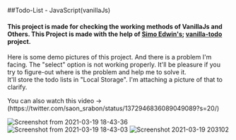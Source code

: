 ##Todo-List - JavaScript(vanillaJs)

#### This project is made for checking the working methods of VanillaJs and Others. This Project is made with the help of [Simo Edwin's][1]; [vanilla-todo][2] project.
<p>Here is some demo pictures of this project. And there is a problem I'm facing. The "select" option is not working properly. It'll be pleasure if you try to figure-out where is the problem and help me to solve it.
<br>
It'll store the todo lists in "Local Storage". I'm attaching a picture of that to clarify.</p>
You can also watch this video -> (https://twitter.com/saon_srabon/status/1372946836089049089?s=20/)

![Screenshot from 2021-03-19 18-43-36](https://user-images.githubusercontent.com/57843701/111815273-ae79ed00-8905-11eb-9db8-d7cbf439e4ba.png)
![Screenshot from 2021-03-19 18-43-03](https://user-images.githubusercontent.com/57843701/111815297-b5a0fb00-8905-11eb-9973-77369cb8da16.png)
![Screenshot 2021-03-19 203102](https://user-images.githubusercontent.com/57843701/111815315-ba65af00-8905-11eb-9ad0-208ddc94140f.png)


<!-- Links -->
[1]:https://github.com/developedbyed/
[2]:https://github.com/developedbyed/vanilla-todo/

